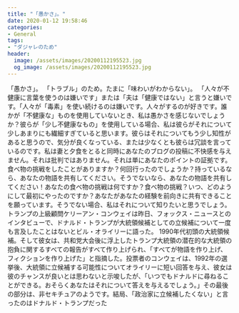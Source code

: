 ```yaml
---
title: "「愚かさ」。"
date: 2020-01-12 19:58:46
categories:
- General
tags:
- "ダジャレのため"
header:
  image: /assets/images/20200112195523.jpg
  og_image: /assets/images/20200112195523.jpg
---
```


「愚かさ」。 「トラブル」のため。たまに「味わいがわからない」。 「人々が不健康に言葉を使うのは嫌いです」または「夫は「健康ではない」と言うと嫌いです。「人々が「毒素」を使い続けるのは嫌いです。人々がするのが好きです。誰かが「不健康な」ものを使用していないとき、私は愚かさを感じないでしょうか？彼らが「少し不健康なもの」を使用している場合、私は彼らがそれについて少しあまりにも繊細すぎていると思います。彼らはそれについてもう少し知性があると思うので、気分が良くなっている、または少なくとも彼らは冗談を言っているのです。私は妻と夕食をとると同時にあなたのブログの投稿に不快感を与えません。それは批判ではありません。それは単にあなたのポイントの証拠です。食べ物の挑戦をしたことがありますか？何回行ったのでしょうか？持っているなら、あなたの物語を共有してください。そうでないなら、あなたの物語を共有してください！あなたの食べ物の挑戦は何ですか？食べ物の挑戦？いつ、どのようにして最初にやったのですか？あなたがあなたの経験を前向きに共有できることを願っています。そうでない場合、私はそれについて知りたいと思うでしょう。トランプの上級顧問ケリーアン・コンウェイは昨日、フォックス・ニュースとのインタビューで、ドナルド・トランプが大統領候補としての立候補について一度も言及したことはないとビル・オライリーに語った。 1990年代初頭の大統領候補。そして彼女は、共和党大会後に浮上したトランプ大統領の潜在的な大統領の抱負に関するすべての報告がすべて作り上げられ、「すべてが物語を作り上げ、フィクションを作り上げた」と指摘した。投票者のコンウェイは、1992年の選挙後、大統領に立候補する可能性についてオライリーに短い回答を与え、彼女は彼のチャンスが良いとは思わないと示唆したが、「いつでもドナルドに尋ねることができる。おそらくあなたはそれについて答えを与えるでしょう。」その最後の部分は、非セキチュアのようです。結局、「政治家に立候補したくない」と言ったのはドナルド・トランプだった
